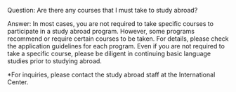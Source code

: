 Question: Are there any courses that I must take to study abroad?

Answer:
In most cases, you are not required to take specific courses to participate in a study abroad program. However, some programs recommend or require certain courses to be taken. For details, please check the application guidelines for each program. Even if you are not required to take a specific course, please be diligent in continuing basic language studies prior to studying abroad.

*For inquiries, please contact the study abroad staff at the International Center.

